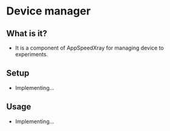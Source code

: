 # Device manager

## What is it?
- It is a component of AppSpeedXray for managing device to experiments.

## Setup
- Implementing...

## Usage
- Implementing...

